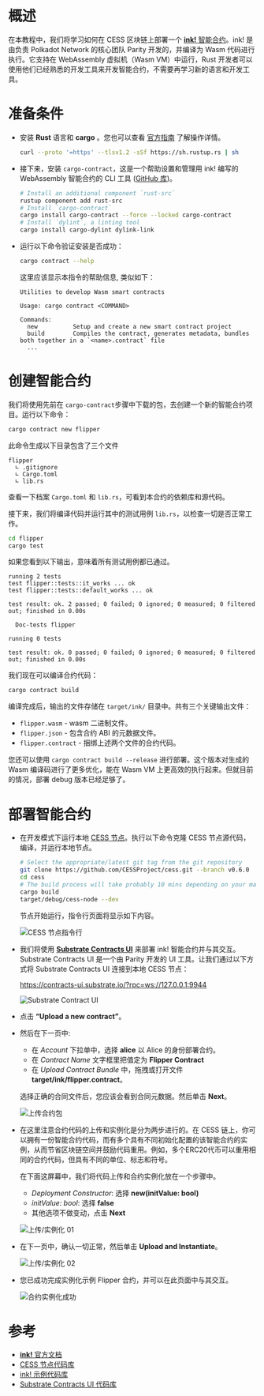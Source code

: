# 概述

在本教程中，我们将学习如何在 CESS 区块链上部署一个 [**ink!** 智能合约](https://use.ink/)。ink! 是由负责 Polkadot Network 的核心团队 Parity 开发的，并编译为 Wasm 代码进行执行。它支持在 WebAssembly 虚拟机（Wasm VM）中运行，Rust 开发者可以使用他们已经熟悉的开发工具来开发智能合约，不需要再学习新的语言和开发工具。

# 准备条件

- 安装 **Rust** 语言和 **cargo** 。您也可以查看 [官方指南](https://www.rust-lang.org/tools/install) 了解操作详情。

   ```bash
   curl --proto '=https' --tlsv1.2 -sSf https://sh.rustup.rs | sh
   ```

- 接下来，安装 `cargo-contract`，这是一个帮助设置和管理用 ink! 编写的 WebAssembly 智能合约的 CLI 工具 ([GitHub 库](https://github.com/paritytech/cargo-contract))。

   ```bash
   # Install an additional component `rust-src`
   rustup component add rust-src
   # Install `cargo-contract`
   cargo install cargo-contract --force --locked cargo-contract
   # Install `dylint`, a linting tool
   cargo install cargo-dylint dylink-link
   ```

- 运行以下命令验证安装是否成功：

   ```bash
   cargo contract --help
   ```

   这里应该显示本指令的帮助信息, 类似如下：

   ```
   Utilities to develop Wasm smart contracts

   Usage: cargo contract <COMMAND>

   Commands:
     new          Setup and create a new smart contract project
     build        Compiles the contract, generates metadata, bundles both together in a `<name>.contract` file
     ...
   ```

# 创建智能合约

我们将使用先前在 `cargo-contract`步骤中下载的包，去创建一个新的智能合约项目。运行以下命令：

```bash
cargo contract new flipper
```

此命令生成以下目录包含了三个文件

```
flipper
  ∟ .gitignore
  ∟ Cargo.toml
  ∟ lib.rs
```

查看一下档案 `Cargo.toml` 和 `lib.rs`，可看到本合约的依赖库和源代码。

接下来，我们将编译代码并运行其中的测试用例 `lib.rs`，以检查一切是否正常工作。

```bash
cd flipper
cargo test
```

如果您看到以下输出，意味着所有测试用例都已通过。

```
running 2 tests
test flipper::tests::it_works ... ok
test flipper::tests::default_works ... ok

test result: ok. 2 passed; 0 failed; 0 ignored; 0 measured; 0 filtered out; finished in 0.00s

  Doc-tests flipper

running 0 tests

test result: ok. 0 passed; 0 failed; 0 ignored; 0 measured; 0 filtered out; finished in 0.00s
```

我们现在可以编译合约代码：

```bash
cargo contract build
```

编译完成后，输出的文件存储在 `target/ink/` 目录中。共有三个关键输出文件：

- `flipper.wasm` - wasm 二进制文件。
- `flipper.json` - 包含合约 ABI 的元数据文件。
- `flipper.contract` - 捆绑上述两个文件的合约代码。

您还可以使用 `cargo contract build --release` 进行部署。这个版本对生成的 Wasm 编译码进行了更多优化，能在 Wasm VM 上更高效的执行起来。但就目前的情况，部署 debug 版本已经足够了。

# 部署智能合约

- 在开发模式下运行本地 [CESS 节点](https://github.com/CESSProject/cess)。执行以下命令克隆 CESS 节点源代码，编译，并运行本地节点。

   ```bash
   # Select the appropriate/latest git tag from the git repository
   git clone https://github.com/CESSProject/cess.git --branch v0.6.0
   cd cess
   # The build process will take probably 10 mins depending on your machine spec
   cargo build
   target/debug/cess-node --dev
   ```

   节点开始运行，指令行页面将显示如下内容。<br/>

   ![CESS 节点指令行](../../assets/developer/tutorials/deploy-sc-ink/cess-node.png)

- 我们将使用 [**Substrate Contracts UI**](https://github.com/paritytech/contracts-ui) 来部署 ink! 智能合约并与其交互。Substrate Contracts UI 是一个由 Parity 开发的 UI 工具。让我们通过以下方式将 Substrate Contracts UI 连接到本地 CESS 节点：

   <https://contracts-ui.substrate.io/?rpc=ws://127.0.0.1:9944><br/>

   ![Substrate Contract UI](../../assets/developer/tutorials/deploy-sc-ink/substrate-contract-ui.png)

- 点击 **“Upload a new contract”**。

- 然后在下一页中:
   - 在 *Account* 下拉单中，选择 **alice** 以 Alice 的身份部署合约。
   - 在 *Contract Name* 文字框里把值定为 **Flipper Contract**
   - 在 *Upload Contract Bundle* 中，拖拽或打开文件 **target/ink/flipper.contract**。

   选择正确的合同文件后，您应该会看到合同元数据。然后单击 **Next**。<br/>

   ![上传合约包](../../assets/developer/tutorials/deploy-sc-ink/upload-contract-bundle.png)

- 在这里注意合约代码的上传和实例化是分为两步进行的。在 CESS 链上，你可以拥有一份智能合约代码，而有多个具有不同初始化配置的该智能合约的实例，从而节省区块链空间并鼓励代码重用。例如，多个ERC20代币可以重用相同的合约代码，但具有不同的单位、标志和符号。

  在下面这屏幕中，我们将代码上传和合约实例化放在一个步骤中。

   - *Deployment Constructor*: 选择 **new(initValue: bool)**
   - *initValue: bool*: 选择 **false**
   - 其他选项不做变动，点击 **Next**<br/>

   ![上传/实例化 01](../../assets/developer/tutorials/deploy-sc-ink/upload-instantiate-01.png)

- 在下一页中，确认一切正常，然后单击 **Upload and Instantiate**。<br/>

   ![上传/实例化 02](../../assets/developer/tutorials/deploy-sc-ink/upload-instantiate-02.png)

- 您已成功完成实例化示例 Flipper 合约，并可以在此页面中与其交互。<br/>

   ![合约实例化成功](../../assets/developer/tutorials/deploy-sc-ink/instantiate-success.png)

# 参考

- [**ink!** 官方文档](https://use.ink/)
- [CESS 节点代码库](https://github.com/CESSProject/cess)
- [ink! 示例代码库](https://github.com/paritytech/ink-examples)
- [Substrate Contracts UI 代码库](https://github.com/paritytech/contracts-ui)
